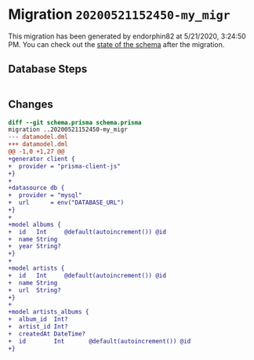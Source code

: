 # Migration `20200521152450-my_migr`

This migration has been generated by endorphin82 at 5/21/2020, 3:24:50 PM.
You can check out the [state of the schema](./schema.prisma) after the migration.

## Database Steps

```sql

```

## Changes

```diff
diff --git schema.prisma schema.prisma
migration ..20200521152450-my_migr
--- datamodel.dml
+++ datamodel.dml
@@ -1,0 +1,27 @@
+generator client {
+  provider = "prisma-client-js"
+}
+
+datasource db {
+  provider = "mysql"
+  url      = env("DATABASE_URL")
+}
+
+model albums {
+  id   Int     @default(autoincrement()) @id
+  name String
+  year String?
+}
+
+model artists {
+  id   Int     @default(autoincrement()) @id
+  name String
+  url  String?
+}
+
+model artists_albums {
+  album_id  Int?
+  artist_id Int?
+  createdAt DateTime?
+  id        Int       @default(autoincrement()) @id
+}
```


